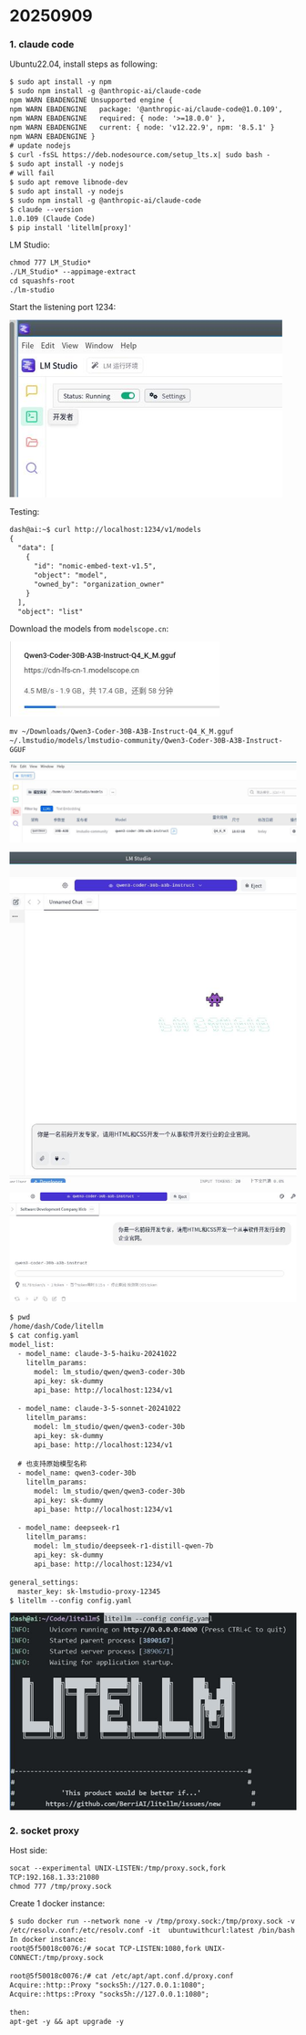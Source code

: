 # 20250909
### 1. claude code
Ubuntu22.04, install steps as following:       

```
$ sudo apt install -y npm
$ sudo npm install -g @anthropic-ai/claude-code
npm WARN EBADENGINE Unsupported engine {
npm WARN EBADENGINE   package: '@anthropic-ai/claude-code@1.0.109',
npm WARN EBADENGINE   required: { node: '>=18.0.0' },
npm WARN EBADENGINE   current: { node: 'v12.22.9', npm: '8.5.1' }
npm WARN EBADENGINE }
# update nodejs
$ curl -fsSL https://deb.nodesource.com/setup_lts.x| sudo bash -
$ sudo apt install -y nodejs
# will fail
$ sudo apt remove libnode-dev
$ sudo apt install -y nodejs
$ sudo npm install -g @anthropic-ai/claude-code
$ claude --version
1.0.109 (Claude Code)
$ pip install 'litellm[proxy]'
``` 
LM Studio:     

```
chmod 777 LM_Studio*
./LM_Studio* --appimage-extract
cd squashfs-root
./lm-studio
```
Start the listening port 1234:    

![./images/2025_09_09_09_34_58_479x311.jpg](./images/2025_09_09_09_34_58_479x311.jpg)

Testing:    

```
dash@ai:~$ curl http://localhost:1234/v1/models
{
  "data": [
    {
      "id": "nomic-embed-text-v1.5",
      "object": "model",
      "owned_by": "organization_owner"
    }
  ],
  "object": "list"
```
Download the models from `modelscope.cn`:       

![./images/2025_09_09_10_13_38_369x132.jpg](./images/2025_09_09_10_13_38_369x132.jpg)


```
mv ~/Downloads/Qwen3-Coder-30B-A3B-Instruct-Q4_K_M.gguf ~/.lmstudio/models/lmstudio-community/Qwen3-Coder-30B-A3B-Instruct-GGUF
```

![./images/2025_09_09_10_45_12_1083x302.jpg](./images/2025_09_09_10_45_12_1083x302.jpg)

![./images/2025_09_09_10_46_47_677x779.jpg](./images/2025_09_09_10_46_47_677x779.jpg)

![./images/2025_09_09_10_47_17_866x332.jpg](./images/2025_09_09_10_47_17_866x332.jpg)

```
$ pwd
/home/dash/Code/litellm
$ cat config.yaml
model_list:
  - model_name: claude-3-5-haiku-20241022
    litellm_params:
      model: lm_studio/qwen/qwen3-coder-30b
      api_key: sk-dummy
      api_base: http://localhost:1234/v1
  
  - model_name: claude-3-5-sonnet-20241022
    litellm_params:
      model: lm_studio/qwen/qwen3-coder-30b
      api_key: sk-dummy
      api_base: http://localhost:1234/v1
  
  # 也支持原始模型名称
  - model_name: qwen3-coder-30b
    litellm_params:
      model: lm_studio/qwen/qwen3-coder-30b
      api_key: sk-dummy
      api_base: http://localhost:1234/v1
  
  - model_name: deepseek-r1
    litellm_params:
      model: lm_studio/deepseek-r1-distill-qwen-7b
      api_key: sk-dummy
      api_base: http://localhost:1234/v1
  
general_settings:
  master_key: sk-lmstudio-proxy-12345
$ litellm --config config.yaml

```
![./images/2025_09_09_14_09_22_739x507.jpg](./images/2025_09_09_14_09_22_739x507.jpg)

### 2. socket proxy
Host side:     

```
socat --experimental UNIX-LISTEN:/tmp/proxy.sock,fork  TCP:192.168.1.33:21080
chmod 777 /tmp/proxy.sock
```
Create 1 docker instance:     

```
$ sudo docker run --network none -v /tmp/proxy.sock:/tmp/proxy.sock -v /etc/resolv.conf:/etc/resolv.conf -it  ubuntuwithcurl:latest /bin/bash
In docker instance:    
root@5f50018c0076:/# socat TCP-LISTEN:1080,fork UNIX-CONNECT:/tmp/proxy.sock 

root@5f50018c0076:/# cat /etc/apt/apt.conf.d/proxy.conf
Acquire::http::Proxy "socks5h://127.0.0.1:1080";
Acquire::https::Proxy "socks5h://127.0.0.1:1080";

then: 
apt-get -y && apt upgrade -y
```

